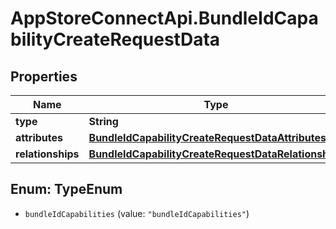 # AppStoreConnectApi.BundleIdCapabilityCreateRequestData

## Properties

Name | Type | Description | Notes
------------ | ------------- | ------------- | -------------
**type** | **String** |  | 
**attributes** | [**BundleIdCapabilityCreateRequestDataAttributes**](BundleIdCapabilityCreateRequestDataAttributes.md) |  | 
**relationships** | [**BundleIdCapabilityCreateRequestDataRelationships**](BundleIdCapabilityCreateRequestDataRelationships.md) |  | 



## Enum: TypeEnum


* `bundleIdCapabilities` (value: `"bundleIdCapabilities"`)




